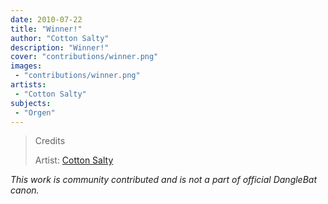 ```yaml
---
date: 2010-07-22
title: "Winner!"
author: "Cotton Salty"
description: "Winner!"
cover: "contributions/winner.png"
images:
 - "contributions/winner.png"
artists:
 - "Cotton Salty"
subjects:
 - "Orgen"
---
```

>Credits
>
>Artist: [Cotton Salty](https://twitter.com/Cotton_Salty)  

*This work is community contributed and is not a part of official DangleBat canon.*

